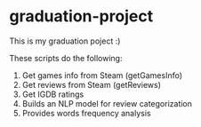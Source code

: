 # graduation-project
This is my graduation poject :)

These scripts do the following:

1. Get games info from Steam (getGamesInfo)
2. Get reviews from Steam (getReviews)
3. Get IGDB ratings
4. Builds an NLP model for review categorization
5. Provides words frequency analysis
